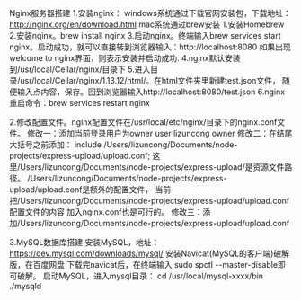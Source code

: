 Nginx服务器搭建
1.安装nginx：
    windows系统通过下载官网安装包，下载地址：http://nginx.org/en/download.html
    mac系统通过brew安装
        1.安装Homebrew
        2.安装nginx。brew install nginx
        3.启动nginx。终端输入brew services start nginx。启动成功，就可以直接转到浏览器输入：http://localhost:8080
        如果出现welcome to nginx界面，则表示安装并启动成功.
        4.nginx默认安装到/usr/local/Cellar/nginx/目录下
        5.进入目录/usr/local/Cellar/nginx/1.13.12/html/。在html文件夹里新建test.json文件，
        随便输入点内容，保存。回到浏览器输入http://localhost:8080/test.json
        6.nginx重启命令：brew services restart nginx
                    

2.修改配置文件。nginx配置文件在/usr/local/etc/nginx/目录下的nginx.conf文件。
  修改一：添加当前登录用户为owner
        user lizuncong owner
  修改二：在结尾大括号之前添加：
        include /Users/lizuncong/Documents/node-projects/express-upload/upload.conf;
        这里/Users/lizuncong/Documents/node-projects/express-upload/是资源文件路径。
        /Users/lizuncong/Documents/node-projects/express-upload/upload.conf是额外的配置文件，
        当前把/Users/lizuncong/Documents/node-projects/express-upload/upload.conf配置文件的内容
        加入nginx.conf也是可行的。
  修改三：添加/Users/lizuncong/Documents/node-projects/express-upload/upload.conf


3.MySQL数据库搭建
  安装MySQL，地址：https://dev.mysql.com/downloads/mysql/
  安装Navicat(MySQL的客户端)破解版，在百度网盘
  下载完navicat后，在终端输入 sudo spctl --master-disable即可破解。
  启动MySQL，进入mysql目录：
  cd /usr/local/mysql-xxxx/bin
  ./mysqld

